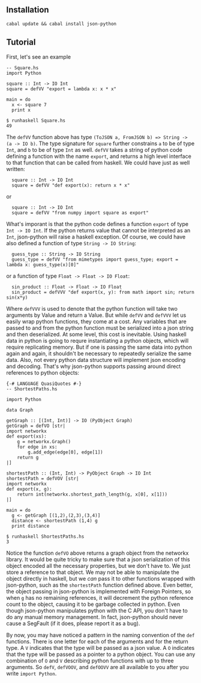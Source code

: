 <h2>Installation</h2>

    cabal update && cabal install json-python

<h2>Tutorial</h2>
First, let's see an example

    -- Square.hs
    import Python
    
    square :: Int -> IO Int
    square = defVV "export = lambda x: x * x"
    
    main = do
      x <- square 7
      print x
  
  <p></p>
  
    $ runhaskell Square.hs
    49
  
  The `defVV` function above has type `(ToJSON a, FromJSON b) => String -> (a -> IO b)`. The type signature for `square` further constrains `a` to be of type `Int`, and `b` to be of type `Int` as well. `defVV` takes a string of python code defining a function with the name `export`, and returns a high level interface to that function that can be called from haskell. We could have just as well written:
      
      square :: Int -> IO Int
      square = defVV "def export(x): return x * x"
      
  or 
  
      square :: Int -> IO Int
      square = defVV "from numpy import square as export"
      
  What's imporant is that the python code defines a function `export` of type `Int -> IO Int`. If the python returns value that cannot be interpreted as an `Int`, json-python will raise a haskell exception. Of course, we could have also defined a function of type `String -> IO String`:
  
      guess_type :: String -> IO String
      guess_type = defVV "from mimetypes import guess_type; export = lambda x: guess_type(x)[0]"
  
  or a function of type `Float -> Float -> IO Float`:
  
      sin_product :: Float -> Float -> IO Float
      sin_product = defVVV "def export(x, y): from math import sin; return sin(x*y)
      
  Where `defVVV` is used to denote that the python function will take two arguments by Value and return a Value. But while `defVV` and `defVVV` let us easily wrap python functions, they come at a cost. Any variables that are passed to and from the python function must be serialized into a json string and then deserialized. At some level, this cost is inevitable. Using haskell data in python is going to requre instantiating a python objects, which will require replicating memory. But if one is passing the same data into python again and again, it shouldn't be necessary to repeatedly serialize the same data. Also, not every python data structure will implement json encoding and decoding. That's why json-python supports passing around direct references to python objects:
  
    {-# LANGUAGE QuasiQuotes #-}
    -- ShortestPaths.hs
    
    import Python
    
    data Graph
    
    getGraph :: [(Int, Int)] -> IO (PyObject Graph)
    getGraph = defVO [str|
    import networkx
    def export(xs):
        g = networkx.Graph()
        for edge in xs:
            g.add_edge(edge[0], edge[1])
        return g
    |]
    
    shortestPath :: (Int, Int) -> PyObject Graph -> IO Int
    shortestPath = defVOV [str|
    import networkx
    def export(x, g):
        return int(networkx.shortest_path_length(g, x[0], x[1]))
    |] 
    
    main = do
      g <- getGraph [(1,2),(2,3),(3,4)]
      distance <- shortestPath (1,4) g
      print distance
  
  <p></p>
  
    $ runhaskell ShortestPaths.hs
    3
  
  Notice the function `defVO` above returns a graph object from the networkx library. It would be quite tricky to make sure that a json serialization of this object encoded all the necessary properties, but we don't have to. We just store a reference to that object. We may not be able to manipulate the object directly in haskell, but we <i>can</i> pass it to other functions wrapped with json-python, such as the `shortestPath` function defined above. Even better, the object passing in json-python is implemented with Foreign Pointers, so when `g` has no remaining references, it will decrement the python reference count to the object, causing it to be garbage collected in python. Even though json-python manipulates python with the C API, you don't have to do any manual memory management. In fact, json-python should never cause a SegFault (if it does, please report it as a bug).
  
  By now, you may have noticed a pattern in the naming convention of the `def` functions. There is one letter for each of the arguments and for the return type. A `V` indicates that the type will be passed as a json value. A `O` indicates that the type will be passed as a pointer to a python object. You can use any combination of `O` and `V` describing python functions with up to three arguments. So `defV`, `defVOOV`, and `defOOVV` are all available to you after you write `import Python`.
